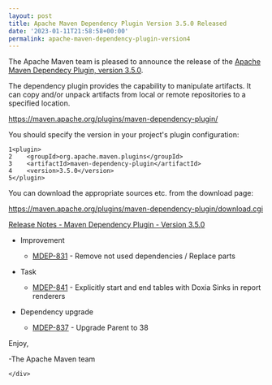 ```yaml
---
layout: post
title: Apache Maven Dependency Plugin Version 3.5.0 Released
date: '2023-01-11T21:58:58+00:00'
permalink: apache-maven-dependency-plugin-version4
---
```

 <div class="post_body"><p>The Apache Maven team is pleased to announce the release of the
<a href="https://maven.apache.org/plugins/maven-dependency-plugin/">Apache Maven Dependecy Plugin, version 3.5.0</a>.</p>
<p>The dependency plugin provides the capability to manipulate artifacts. It
can copy and/or unpack artifacts from local or remote repositories to a
specified location.</p>
<p><a href="https://maven.apache.org/plugins/maven-dependency-plugin/">https://maven.apache.org/plugins/maven-dependency-plugin/</a></p>
<p>You should specify the version in your project's plugin configuration:</p>
<div class="highlight"><pre tabindex="0" class="chroma"><code class="language-xml" data-lang="xml"><span class="line"><span class="ln">1</span><span class="cl"><span class="nt">&lt;plugin&gt;</span>
</span></span><span class="line"><span class="ln">2</span><span class="cl">    <span class="nt">&lt;groupId&gt;</span>org.apache.maven.plugins<span class="nt">&lt;/groupId&gt;</span>
</span></span><span class="line"><span class="ln">3</span><span class="cl">    <span class="nt">&lt;artifactId&gt;</span>maven-dependency-plugin<span class="nt">&lt;/artifactId&gt;</span>
</span></span><span class="line"><span class="ln">4</span><span class="cl">    <span class="nt">&lt;version&gt;</span>3.5.0<span class="nt">&lt;/version&gt;</span>
</span></span><span class="line"><span class="ln">5</span><span class="cl"><span class="nt">&lt;/plugin&gt;</span>
</span></span></code></pre></div><p>You can download the appropriate sources etc. from the download page:</p>
<p><a href="https://maven.apache.org/plugins/maven-dependency-plugin/download.cgi">https://maven.apache.org/plugins/maven-dependency-plugin/download.cgi</a></p>
<p><a href="https://issues.apache.org/jira/secure/ReleaseNote.jspa?version=12340588&amp;styleName=Text&amp;projectId=12317227">Release Notes - Maven Dependency Plugin - Version 3.5.0</a></p>
<ul>
<li>
<p>Improvement</p>
<ul>
<li><a href="https://issues.apache.org/jira/browse/MDEP-831">MDEP-831</a> - Remove not used dependencies / Replace parts</li>
</ul>
</li>
<li>
<p>Task</p>
<ul>
<li><a href="https://issues.apache.org/jira/browse/MDEP-841">MDEP-841</a> - Explicitly start and end tables with Doxia Sinks in report renderers</li>
</ul>
</li>
<li>
<p>Dependency upgrade</p>
<ul>
<li><a href="https://issues.apache.org/jira/browse/MDEP-837">MDEP-837</a> - Upgrade Parent to 38</li>
</ul>
</li>
</ul>
<p>Enjoy,</p>
<p>-The Apache Maven team</p>

    </div>
